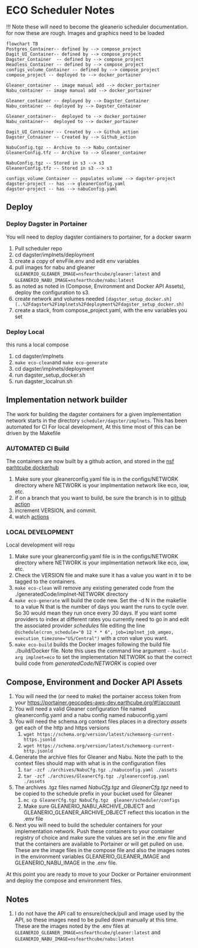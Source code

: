 # ECO Scheduler Notes

!!! Note
    these will need to become the gleanerio scheduler documentation. 
    for now these are rough. Images and graphics need to be loaded

```mermaid
flowchart TB
Postgres_Container-- defined by --> compose_project
Dagit_UI_Container-- defined by --> compose_project
Dagster_Container  -- defined by --> compose_project
Headless_Container -- defined by --> compose_project
configs_volume_Container -- defined by --> compose_project
compose_project -- deployed to --> docker_portainer

Gleaner_container -- image manual add --> docker_portainer
Nabu_container -- image manual add --> docker_portainer

Gleaner_container -- deployed by --> Dagster_Container
Nabu_container -- deployed by --> Dagster_Container

Gleaner_container--  deployed to --> docker_portainer
Nabu_container--  deployed to --> docker_portainer

Dagit_UI_Container -- Created by --> Github_action
Dagster_Cotnainer -- Created by --> Github_action

NabuConfig.tgz -- Archive to --> Nabu_container
GleanerConfig.tfz -- Archive to --> Gleaner_container

NabuConfig.tgz -- Stored in s3 --> s3
GleanerConfig.tfz -- Stored in s3 --> s3

configs_volume_Container -- populates volume --> dagster-project
dagster-project -- has --> gleanerConfig.yaml
dagster-project -- has --> nabuConfig.yaml
```

## Deploy

### Deploy Dagster in Portainer
You will need to deploy dagster contiainers to portainer, for a docker swarm

1) Pull scheduler repo
2) cd dagster/implnets/deployment
3) create a copy of envFile.env and edit env variables
6) pull images for nabu and gleaner
   ```GLEANERIO_GLEANER_IMAGE=nsfearthcube/gleaner:latest``` and 
   ```GLEANERIO_NABU_IMAGE=nsfearthcube/nabu:latest```
6) as noted as noted in (Compose, Environment and Docker API Assets), deploy the configuration to s3.
6)  create network and volumes needed `[dagster_setup_docker.sh](..%2Fdagster%2Fimplnets%2Fdeployment%2Fdagster_setup_docker.sh)`
5) create a stack, from compose_project.yaml, with the env variables you set


### Deploy Local

this runs a local compose

1) cd dagster/implnets 
2) ```make eco-clean```and ```make eco-generate```
3) cd dagster/implnets/deployment 
4) run dagster_setup_docker.sh 
5) run dagster_localrun.sh

## Implementation network builder

The work for building the dagster containers for a given implementation network starts in 
the directory ```scheduler/dagster/implnets```.  This has been automated for CI
For local development, At this time most of this can be driven by
the Makefile

### AUTOMATED CI Build
The containers are now built by a github action, and stored in the
[nsf earhtcube dockerhub](https://hub.docker.com/repositories/nsfearthcube)

1) Make sure your gleanerconfig.yaml file is in the configs/NETWORK directory where
   NETWORK is your implmentation network like eco, iow, etc.
2) if on a branch that you want to build, be sure the branch is in to [github action](../.github/workflows/contanerize.yaml)
3) increment VERSION, and commit.
4) watch [actions](https://github.com/earthcube/scheduler/actions)

### LOCAL DEVELOPMENT
Local development will requ
1) Make sure your gleanerconfig.yaml file is in the configs/NETWORK directory where
   NETWORK is your implmentation network like eco, iow, etc.
2) Check the VERSION file and make sure it has a value you want in it to be tagged to the containers.
3) ```make eco-clean```  will remove any existing generated code from the ./generatedCode/implnet-NETWORK directory
4) ```make eco-generate``` will build the code new.  Set the -d N in the makefile to a value N that is the number
   of days you want the runs to cycle over.  So 30 would mean they run once every 30 days.  If you want some providers
   to index at different rates you currently need to go in and edit the associated provider _schedules_ file editing the
   line ```@schedule(cron_schedule="0 12 * * 6", job=implnet_job_amgeo, execution_timezone="US/Central")``` with a 
   cron value you want.
5) ```make eco-build``` builds the Docker images following the build file ./build/Docker file.  Note this uses the 
   command line argument ```--build-arg implnet=eco``` to set the implementation NETWORK so that the correct build code 
   from _generatedCode/NETWORK_ is copied over




## Compose, Environment and Docker API Assets

1) You will need the (or need to make) the portainer access token 
    from your https://portainer.geocodes-aws-dev.earthcube.org/#!/account
2) You will need a valid Gleaner configuration file named gleanerconfig.yaml and a nabu config named nabuconfig.yaml
3) You will need the schema.org context files places in a directory _assets_  get each of the http and https versions
   1) ```wget https://schema.org/version/latest/schemaorg-current-https.jsonld```
   2) ```wget https://schema.org/version/latest/schemaorg-current-http.jsonld```
4) Generate the archive files for Gleaner and Nabu.  Note the path to the context 
   files should map with what is in the configuration files
   1) ```tar -zcf ./archives/NabuCfg.tgz ./nabuconfig.yaml ./assets```
   2) ```tar -zcf ./archives/GleanerCfg.tgz ./gleanerconfig.yaml ./assets```
5) The archives .tgz files named _NabuCfg.tgz_ and _GleanerCfg.tgz_ need to be copied to the schedule prefix
   in your bucket used for Gleaner
   1) ```mc cp GleanerCfg.tgz NabuCfg.tgz  gleaner/scheduler/configs```
   2) Make sure GLEANERIO_NABU_ARCHIVE_OBJECT and GLEANERIO_GLEANER_ARCHIVE_OBJECT reflect this location in the .env file
6) Next you will need to build the scheduler containers for your implementation network. Push these containers
   to your container registry of choice and make sure the values are set in the .env file and that
   the containers are available to Portainer or will get pulled on use.   These are the image files in the 
   compose file and also the images notes in the environment variables GLEANERIO_GLEANER_IMAGE and GLEANERIO_NABU_IMAGE
   in the .env file.


At this point you are ready to move to your Docker or Portainer environment and deploy the 
compose and environment files.  

## Notes

1) I do not have the API call to ensure/check/pull and image used by the API, so these images need to be 
   pulled down manually at this time.  These are the images noted by the .env files at 
   ```GLEANERIO_GLEANER_IMAGE=nsfearthcube/gleaner:latest``` and 
   ```GLEANERIO_NABU_IMAGE=nsfearthcube/nabu:latest```
